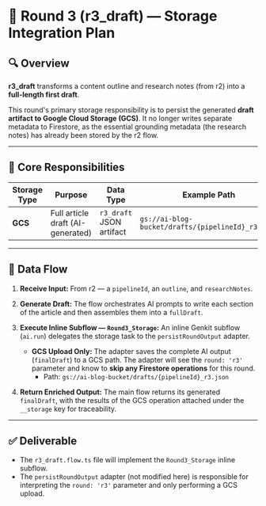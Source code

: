 # 🧠 Round 3 (r3_draft) — Storage Integration Plan

## 🔍 Overview

**r3_draft** transforms a content outline and research notes (from r2) into a **full-length first draft**.

This round's primary storage responsibility is to persist the generated **draft artifact to Google Cloud Storage (GCS)**. It no longer writes separate metadata to Firestore, as the essential grounding metadata (the research notes) has already been stored by the r2 flow.

---

## 🧱 Core Responsibilities

| Storage Type | Purpose                           | Data Type                | Example Path                                    |
|--------------|-----------------------------------|--------------------------|-------------------------------------------------|
| **GCS**      | Full article draft (AI-generated) | `r3_draft` JSON artifact | `gs://ai-blog-bucket/drafts/{pipelineId}_r3.json` |

---

## 🧩 Data Flow

1.  **Receive Input:**
    From r2 — a `pipelineId`, an `outline`, and `researchNotes`.

2.  **Generate Draft:**
    The flow orchestrates AI prompts to write each section of the article and then assembles them into a `fullDraft`.

3.  **Execute Inline Subflow — `Round3_Storage`:**
    An inline Genkit subflow (`ai.run`) delegates the storage task to the `persistRoundOutput` adapter.

    -   **GCS Upload Only:** The adapter saves the complete AI output (`finalDraft`) to a GCS path. The adapter will see the `round: 'r3'` parameter and know to **skip any Firestore operations** for this round.
        -   Path: `gs://ai-blog-bucket/drafts/{pipelineId}_r3.json`

4.  **Return Enriched Output:**
    The main flow returns its generated `finalDraft`, with the results of the GCS operation attached under the `__storage` key for traceability.

---

## ✅ Deliverable

-   The `r3_draft.flow.ts` file will implement the `Round3_Storage` inline subflow.
-   The `persistRoundOutput` adapter (not modified here) is responsible for interpreting the `round: 'r3'` parameter and only performing a GCS upload.

